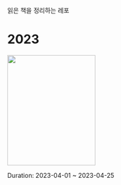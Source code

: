 읽은 책을 정리하는 레포

# 2023

<img src="https://contents.kyobobook.co.kr/sih/fit-in/458x0/pdt/9788932322766.jpg" width="200" height="250"/>  

Duration: 2023-04-01 ~ 2023-04-25
